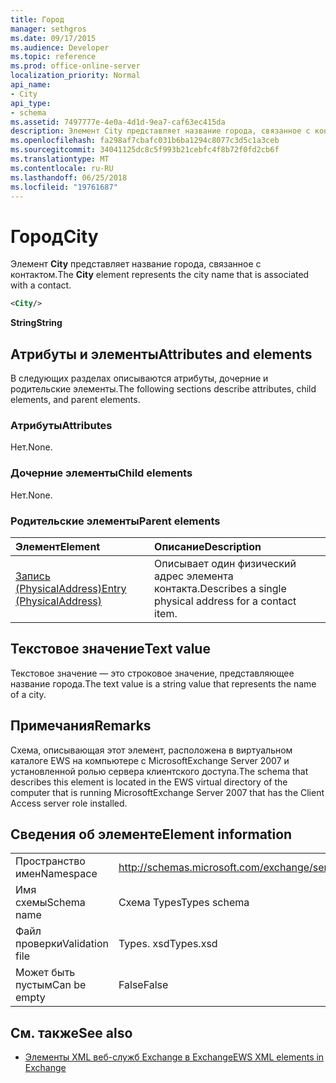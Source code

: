 ```yaml
---
title: Город
manager: sethgros
ms.date: 09/17/2015
ms.audience: Developer
ms.topic: reference
ms.prod: office-online-server
localization_priority: Normal
api_name:
- City
api_type:
- schema
ms.assetid: 7497777e-4e0a-4d1d-9ea7-caf63ec415da
description: Элемент City представляет название города, связанное с контактом.
ms.openlocfilehash: fa298af7cbafc031b6ba1294c8077c3d5c1a3ceb
ms.sourcegitcommit: 34041125dc8c5f993b21cebfc4f8b72f0fd2cb6f
ms.translationtype: MT
ms.contentlocale: ru-RU
ms.lasthandoff: 06/25/2018
ms.locfileid: "19761687"
---
```

# <a name="city"></a><span data-ttu-id="44e3d-103">Город</span><span class="sxs-lookup"><span data-stu-id="44e3d-103">City</span></span>

<span data-ttu-id="44e3d-104">Элемент **City** представляет название города, связанное с контактом.</span><span class="sxs-lookup"><span data-stu-id="44e3d-104">The **City** element represents the city name that is associated with a contact.</span></span> 
  
```xml
<City/>
```

 <span data-ttu-id="44e3d-105">**String**</span><span class="sxs-lookup"><span data-stu-id="44e3d-105">**String**</span></span>
## <a name="attributes-and-elements"></a><span data-ttu-id="44e3d-106">Атрибуты и элементы</span><span class="sxs-lookup"><span data-stu-id="44e3d-106">Attributes and elements</span></span>

<span data-ttu-id="44e3d-107">В следующих разделах описываются атрибуты, дочерние и родительские элементы.</span><span class="sxs-lookup"><span data-stu-id="44e3d-107">The following sections describe attributes, child elements, and parent elements.</span></span>
  
### <a name="attributes"></a><span data-ttu-id="44e3d-108">Атрибуты</span><span class="sxs-lookup"><span data-stu-id="44e3d-108">Attributes</span></span>

<span data-ttu-id="44e3d-109">Нет.</span><span class="sxs-lookup"><span data-stu-id="44e3d-109">None.</span></span>
  
### <a name="child-elements"></a><span data-ttu-id="44e3d-110">Дочерние элементы</span><span class="sxs-lookup"><span data-stu-id="44e3d-110">Child elements</span></span>

<span data-ttu-id="44e3d-111">Нет.</span><span class="sxs-lookup"><span data-stu-id="44e3d-111">None.</span></span>
  
### <a name="parent-elements"></a><span data-ttu-id="44e3d-112">Родительские элементы</span><span class="sxs-lookup"><span data-stu-id="44e3d-112">Parent elements</span></span>

|<span data-ttu-id="44e3d-113">**Элемент**</span><span class="sxs-lookup"><span data-stu-id="44e3d-113">**Element**</span></span>|<span data-ttu-id="44e3d-114">**Описание**</span><span class="sxs-lookup"><span data-stu-id="44e3d-114">**Description**</span></span>|
|:-----|:-----|
|[<span data-ttu-id="44e3d-115">Запись (PhysicalAddress)</span><span class="sxs-lookup"><span data-stu-id="44e3d-115">Entry (PhysicalAddress)</span></span>](entry-physicaladdress.md) <br/> |<span data-ttu-id="44e3d-116">Описывает один физический адрес элемента контакта.</span><span class="sxs-lookup"><span data-stu-id="44e3d-116">Describes a single physical address for a contact item.</span></span>  <br/> |
   
## <a name="text-value"></a><span data-ttu-id="44e3d-117">Текстовое значение</span><span class="sxs-lookup"><span data-stu-id="44e3d-117">Text value</span></span>

<span data-ttu-id="44e3d-118">Текстовое значение — это строковое значение, представляющее название города.</span><span class="sxs-lookup"><span data-stu-id="44e3d-118">The text value is a string value that represents the name of a city.</span></span>
  
## <a name="remarks"></a><span data-ttu-id="44e3d-119">Примечания</span><span class="sxs-lookup"><span data-stu-id="44e3d-119">Remarks</span></span>

<span data-ttu-id="44e3d-120">Схема, описывающая этот элемент, расположена в виртуальном каталоге EWS на компьютере с MicrosoftExchange Server 2007 и установленной ролью сервера клиентского доступа.</span><span class="sxs-lookup"><span data-stu-id="44e3d-120">The schema that describes this element is located in the EWS virtual directory of the computer that is running MicrosoftExchange Server 2007 that has the Client Access server role installed.</span></span>
  
## <a name="element-information"></a><span data-ttu-id="44e3d-121">Сведения об элементе</span><span class="sxs-lookup"><span data-stu-id="44e3d-121">Element information</span></span>

|||
|:-----|:-----|
|<span data-ttu-id="44e3d-122">Пространство имен</span><span class="sxs-lookup"><span data-stu-id="44e3d-122">Namespace</span></span>  <br/> |http://schemas.microsoft.com/exchange/services/2006/types  <br/> |
|<span data-ttu-id="44e3d-123">Имя схемы</span><span class="sxs-lookup"><span data-stu-id="44e3d-123">Schema name</span></span>  <br/> |<span data-ttu-id="44e3d-124">Схема Types</span><span class="sxs-lookup"><span data-stu-id="44e3d-124">Types schema</span></span>  <br/> |
|<span data-ttu-id="44e3d-125">Файл проверки</span><span class="sxs-lookup"><span data-stu-id="44e3d-125">Validation file</span></span>  <br/> |<span data-ttu-id="44e3d-126">Types. xsd</span><span class="sxs-lookup"><span data-stu-id="44e3d-126">Types.xsd</span></span>  <br/> |
|<span data-ttu-id="44e3d-127">Может быть пустым</span><span class="sxs-lookup"><span data-stu-id="44e3d-127">Can be empty</span></span>  <br/> |<span data-ttu-id="44e3d-128">False</span><span class="sxs-lookup"><span data-stu-id="44e3d-128">False</span></span>  <br/> |
   
## <a name="see-also"></a><span data-ttu-id="44e3d-129">См. также</span><span class="sxs-lookup"><span data-stu-id="44e3d-129">See also</span></span>



- [<span data-ttu-id="44e3d-130">Элементы XML веб-служб Exchange в Exchange</span><span class="sxs-lookup"><span data-stu-id="44e3d-130">EWS XML elements in Exchange</span></span>](ews-xml-elements-in-exchange.md)

